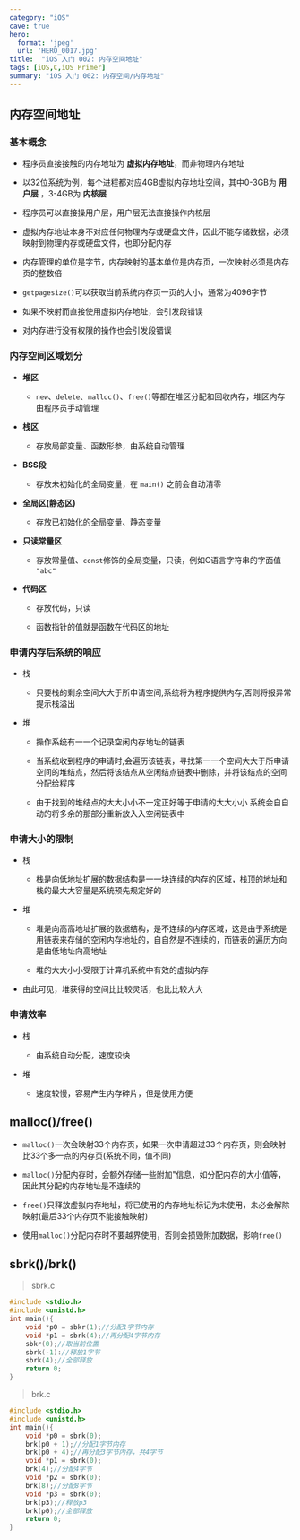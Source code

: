```yaml
---
category: "iOS"
cave: true
hero:
  format: 'jpeg'
  url: 'HERO_0017.jpg'
title:  "iOS 入门 002: 内存空间地址"
tags: [iOS,C,iOS Primer]
summary: "iOS 入门 002: 内存空间/内存地址"
---
```

## 内存空间地址

### 基本概念

* 程序员直接接触的内存地址为 __虚拟内存地址__，而非物理内存地址

* 以32位系统为例，每个进程都对应4GB虚拟内存地址空间，其中0-3GB为 __用户层__ ，3-4GB为 __内核层__

* 程序员可以直接操用户层，用户层无法直接操作内核层

* 虚拟内存地址本身不对应任何物理内存或硬盘文件，因此不能存储数据，必须映射到物理内存或硬盘文件，也即分配内存

* 内存管理的单位是字节，内存映射的基本单位是内存页，一次映射必须是内存页的整数倍

* `getpagesize()`可以获取当前系统内存页一页的大小，通常为4096字节

* 如果不映射而直接使用虚拟内存地址，会引发段错误

* 对内存进行没有权限的操作也会引发段错误

### 内存空间区域划分

* __堆区__

	* `new`、`delete`、`malloc()`、`free()`等都在堆区分配和回收内存，堆区内存由程序员手动管理

* __栈区__

	* 存放局部变量、函数形参，由系统自动管理

* __BSS段__

	* 存放未初始化的全局变量，在 `main()` 之前会自动清零

* __全局区(静态区)__

	* 存放已初始化的全局变量、静态变量

* __只读常量区__

	* 存放常量值、`const`修饰的全局变量，只读，例如C语言字符串的字面值 `"abc"`

* __代码区__

	* 存放代码，只读

	* 函数指针的值就是函数在代码区的地址

### 申请内存后系统的响应

* 栈

	* 只要栈的剩余空间⼤大于所申请空间,系统将为程序提供内存,否则将报异常提⽰栈溢出

* 堆

	* 操作系统有⼀一个记录空闲内存地址的链表

	* 当系统收到程序的申请时,会遍历该链表，寻找第⼀一个空间⼤大于所申请空间的堆结点，然后将该结点从空闲结点链表中删除，并将该结点的空间分配给程序

	* 由于找到的堆结点的⼤大⼩小不⼀定正好等于申请的⼤大⼩小 系统会⾃自动的将多余的那部分重新放⼊入空闲链表中

### 申请大小的限制

* 栈

	* 栈是向低地址扩展的数据结构是⼀一块连续的内存的区域，栈顶的地址和栈的最⼤大容量是系统预先规定好的

* 堆

	* 堆是向⾼高地址扩展的数据结构，是不连续的内存区域，这是由于系统是用链表来存储的空闲内存地址的，⾃自然是不连续的，⽽链表的遍历⽅向是由低地址向⾼地址

	* 堆的⼤大⼩小受限于计算机系统中有效的虚拟内存

* 由此可见，堆获得的空间⽐比较灵活，也⽐比较⼤大

### 申请效率

* 栈

	* 由系统自动分配，速度较快

* 堆

	* 速度较慢，容易产生内存碎片，但是使用方便

## malloc()/free()

* `malloc()`一次会映射33个内存页，如果一次申请超过33个内存页，则会映射比33个多一点的内存页(系统不同，值不同)

* `malloc()`分配内存时，会额外存储一些附加"信息，如分配内存的大小值等，因此其分配的内存地址是不连续的

* `free()`只释放虚拟内存地址，将已使用的内存地址标记为未使用，未必会解除映射(最后33个内存页不能接触映射)

* 使用`malloc()`分配内存时不要越界使用，否则会损毁附加数据，影响`free()`

## sbrk()/brk()

> sbrk.c

```c
#include <stdio.h>
#include <unistd.h>
int main(){
	void *p0 = sbkr(1);//分配1字节内存
	void *p1 = sbrk(4);//再分配4字节内存
	sbkr(0);//取当前位置
	sbrk(-1)://释放1字节
	sbrk(4);//全部释放
	return 0;
}
```

> brk.c

```c
#include <stdio.h>
#include <unistd.h>
int main(){
	void *p0 = sbrk(0);
	brk(p0 + 1);//分配1字节内存
	brk(p0 + 4);//再分配3字节内存，共4字节
	void *p1 = sbrk(0);
	brk(4);//分配4字节
	void *p2 = sbrk(0);
	brk(8);//分配8字节
	void *p3 = sbrk(0);
	brk(p3);//释放p3
	brk(p0);//全部释放
	return 0;
}
```




